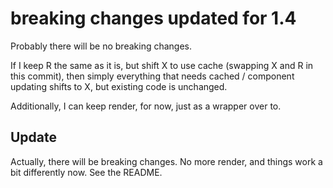 # breaking changes updated for 1.4

Probably there will be no breaking changes.

If I keep R the same as it is, but shift X to use cache (swapping X and R in this commit), then simply everything that needs cached / component updating shifts to X, but existing code is unchanged.

Additionally, I can keep render, for now, just as a wrapper over to.

## Update

Actually, there will be breaking changes. No more render, and things work a bit differently now. See the README.



